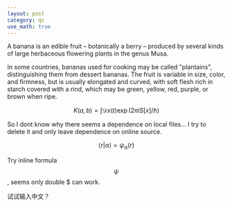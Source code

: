```yaml
---
layout: post
category: qc
use_math: true
---
```

A banana is an edible fruit – botanically a berry – produced by several kinds
of large herbaceous flowering plants in the genus Musa.

In some countries, bananas used for cooking may be called "plantains",
distinguishing them from dessert bananas. The fruit is variable in size, color,
and firmness, but is usually elongated and curved, with soft flesh rich in
starch covered with a rind, which may be green, yellow, red, purple, or brown
when ripe.

$$
K(a,b) = \int \mathcal{D}x(t) \exp(2\pi i S[x]/\hbar)
$$

So I dont know why there seems a dependence on local files...
I try to delete it and only leave dependence on online source.

$$
\langle r|\alpha\rangle = \psi_\alpha(r)
$$

Try inline formula $$\psi$$, seems only double $ can work.

试试输入中文？